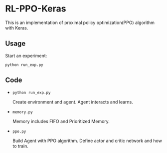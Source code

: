 # RL-PPO-Keras

This is an implementation of proximal policy optimization(PPO) algorithm with Keras.

## Usage

Start an experiment:

``python run_exp.py``

## Code

* ``python run_exp.py``

	Create environment and agent. Agent interacts and learns.

* ``memory.py``

   Memory includes FIFO and Prioritized Memory.

* ``ppo.py``

    Build Agent with PPO algorithm. Define actor and critic network and how to train.


